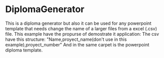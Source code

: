# DiplomaGenerator
This is a diploma generator but also it can be used for any powerpoint template that needs change the name of a larger files from a excel (.csv) file.
This example have the propurse of demostrate it application:
The csv have this structure:
"Name,proyect_name(don't use in this example),proyect_number"
And in the same carpet is the powerpoint diploma template.
